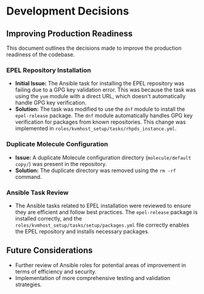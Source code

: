 # Development Decisions

## Improving Production Readiness

This document outlines the decisions made to improve the production readiness of the codebase.

### EPEL Repository Installation

- **Initial Issue:** The Ansible task for installing the EPEL repository was failing due to a GPG key validation error. This was because the task was using the `yum` module with a direct URL, which doesn't automatically handle GPG key verification.
- **Solution:** The task was modified to use the `dnf` module to install the `epel-release` package. The `dnf` module automatically handles GPG key verification for packages from known repositories. This change was implemented in `roles/kvmhost_setup/tasks/rhpds_instance.yml`.

### Duplicate Molecule Configuration

- **Issue:** A duplicate Molecule configuration directory (`molecule/default copy/`) was present in the repository.
- **Solution:** The duplicate directory was removed using the `rm -rf` command.

### Ansible Task Review

- The Ansible tasks related to EPEL installation were reviewed to ensure they are efficient and follow best practices. The `epel-release` package is installed correctly, and the `roles/kvmhost_setup/tasks/setup/packages.yml` file correctly enables the EPEL repository and installs necessary packages.

## Future Considerations

- Further review of Ansible roles for potential areas of improvement in terms of efficiency and security.
- Implementation of more comprehensive testing and validation strategies.
